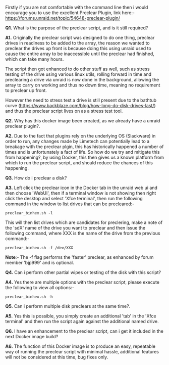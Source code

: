 Firstly if you are not comfortable with the command line then i would encourage you to use the excellent Preclear Plugin, link here:- 
https://forums.unraid.net/topic/54648-preclear-plugin/

**Q1.** What is the purpose of the preclear script, and is it still required?

**A1.** Originally the preclear script was designed to do one thing, preclear drives in readiness to be added to the array, the reason we wanted to preclear the drives up front is because doing this using unraid used to cause the entire array to be inaccessible until the preclear had finished, which can take many hours.

The script then got enhanced to do other stuff as well, such as stress testing of the drive using various linux utils, rolling forward in time and preclearing a drive via unraid is now done in the background, allowing the array to carry on working and thus no down time, meaning no requirement to preclear up front.

However the need to stress test a drive is still present due to the bathtub curve (https://www.backblaze.com/blog/how-long-do-disk-drives-last/) and thus the preclear script lives on as a stress test tool.

**Q2.** Why has this docker image been created, as we already have a unraid preclear plugin?.

**A2.** Due to the fact that plugins rely on the underlying OS (Slackware) in order to run, any changes made by Limetech can potentially lead to a breakage with the preclear plgin, this has historically happened a number of times and is unfortunately a fact of life. So how do we try and mitigate this from happening?, by using Docker, this then gives us a known platform from which to run the preclear script, and should reduce the chances of this happening.

**Q3.** How do i preclear a disk?

**A3.** Left click the preclear icon in the Docker tab in the unraid web ui and then choose 'WebUI', then if a terminal window is not showing then right click the desktop and select 'Xfce terminal', then run the following command in the window to list drives that can be precleared:-

```preclear_binhex.sh -l```

This will then list drives which are candidates for preclering, make a note of the 'sdX' name of the drive you want to preclear and then issue the following command, where XXX is the name of the drive from the previous command:-

```preclear_binhex.sh -f /dev/XXX```

**Note**:- The -f flag performs the 'faster' preclear, as enhanced by forum member 'bjp999' and is optional.

**Q4.** Can i perform other partial wipes or testing of the disk with this script?

**A4.** Yes there are multiple options with the preclear script, please execute the following to view all options:-

```preclear_binhex.sh -h``` 

**Q5.** Can i perform multiple disk preclears at the same time?.

**A5.** Yes this is possible, you simply create an additional 'tab' in the 'Xfce terminal' and then run the script again against the additional named drive.

**Q6.** I have an enhancement to the preclear script, can i get it included in the next Docker image build?

**A6.** The function of this Docker image is to produce an easy, repeatable way of running the preclear script with minimal hassle, additional features will not be considered at this time, bug fixes only.
